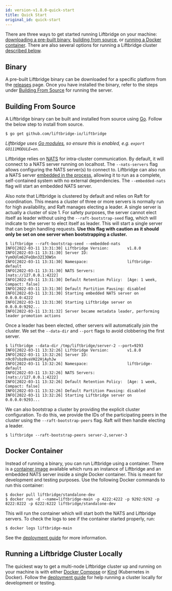 ```yaml
---
id: version-v1.8.0-quick-start
title: Quick Start
original_id: quick-start
---
```


There are three ways to get started running Liftbridge on your machine:
[downloading a pre-built binary](#binary), [building from source](#building-from-source),
or [running a Docker container](#docker-container). There are also several
options for running a Liftbridge cluster [described below](#running-a-liftbridge-cluster-locally).

## Binary

A pre-built Liftbridge binary can be downloaded for a specific platform from
the [releases](https://github.com/liftbridge-io/liftbridge/releases) page. Once
you have installed the binary, refer to the steps under [Building From
Source](#building-from-source) for running the server.

## Building From Source

A Liftbridge binary can be built and installed from source using
[Go](https://golang.org/doc/install). Follow the below step to install from
source.

```shell
$ go get github.com/liftbridge-io/liftbridge
```
*Liftbridge uses [Go modules](https://github.com/golang/go/wiki/Modules), so
ensure this is enabled, e.g. `export GO111MODULE=on`.*

Liftbridge relies on [NATS](https://github.com/nats-io/nats-server) for
intra-cluster communication. By default, it will connect to a NATS server
running on localhost. The `--nats-servers` flag allows configuring the NATS
server(s) to connect to. Liftbridge can also run a NATS server [embedded in the
process](./embedded_nats.md), allowing it to run as a complete, self-contained
system with no external dependencies. The `--embedded-nats` flag will start an
embedded NATS server.

Also note that Liftbridge is clustered by default and relies on Raft for
coordination. This means a cluster of three or more servers is normally run
for high availability, and Raft manages electing a leader. A single server is
actually a cluster of size 1. For safety purposes, the server cannot elect
itself as leader without using the `--raft-bootstrap-seed` flag, which will
indicate to the server to elect itself as leader. This will start a single
server that can begin handling requests. **Use this flag with caution as it should
only be set on one server when bootstrapping a cluster.**

```shell
$ liftbridge --raft-bootstrap-seed --embedded-nats
INFO[2022-03-11 13:31:30] Liftbridge Version:        v1.8.0
INFO[2022-03-11 13:31:30] Server ID:                 YymOUlm62FeQbn32I3OWSn
INFO[2022-03-11 13:31:30] Namespace:                 liftbridge-default
INFO[2022-03-11 13:31:30] NATS Servers:              [nats://127.0.0.1:4222]
INFO[2022-03-11 13:31:30] Default Retention Policy:  [Age: 1 week, Compact: false]
INFO[2022-03-11 13:31:30] Default Partition Pausing: disabled
INFO[2022-03-11 13:31:30] Starting embedded NATS server on 0.0.0.0:4222
INFO[2022-03-11 13:31:30] Starting Liftbridge server on 0.0.0.0:9292...
INFO[2022-03-11 13:31:32] Server became metadata leader, performing leader promotion actions
```

Once a leader has been elected, other servers will automatically join the cluster.
We set the `--data-dir` and `--port` flags to avoid clobbering the first server.

```shell
$ liftbridge --data-dir /tmp/liftbridge/server-2 --port=9293
INFO[2022-03-11 13:32:26] Liftbridge Version:        v1.8.0
INFO[2022-03-11 13:32:26] Server ID:                 n9c07sbz0vaVH22HjAyhJw
INFO[2022-03-11 13:32:26] Namespace:                 liftbridge-default
INFO[2022-03-11 13:32:26] NATS Servers:              [nats://127.0.0.1:4222]
INFO[2022-03-11 13:32:26] Default Retention Policy:  [Age: 1 week, Compact: false]
INFO[2022-03-11 13:32:26] Default Partition Pausing: disabled
INFO[2022-03-11 13:32:26] Starting Liftbridge server on 0.0.0.0:9293...
```

We can also bootstrap a cluster by providing the explicit cluster configuration.
To do this, we provide the IDs of the participating peers in the cluster using the
`--raft-bootstrap-peers` flag. Raft will then handle electing a leader.

```shell
$ liftbridge --raft-bootstrap-peers server-2,server-3
```

## Docker Container

Instead of running a binary, you can run Liftbridge using a container. There is
a [container image](https://hub.docker.com/r/liftbridge/standalone-dev)
available which runs an instance of Liftbridge and an embedded NATS server
inside a single Docker container. This is meant for development and testing
purposes. Use the following Docker commands to run this container:

```shell
$ docker pull liftbridge/standalone-dev
$ docker run -d --name=liftbridge-main -p 4222:4222 -p 9292:9292 -p 8222:8222 -p 6222:6222 liftbridge/standalone-dev
```

This will run the container which will start both the NATS and Liftbridge
servers. To check the logs to see if the container started properly, run:

```shell
$ docker logs liftbridge-main
```

See the [deployment guide](./deployment.md) for more information.

## Running a Liftbridge Cluster Locally

The quickest way to get a multi-node Liftbridge cluster up and running on your
machine is with either [Docker Compose](https://docs.docker.com/compose) or
[Kind](https://kind.sigs.k8s.io) (Kubernetes in Docker). Follow the
[deployment guide](./deployment.md) for help running a cluster locally for
development or testing.
